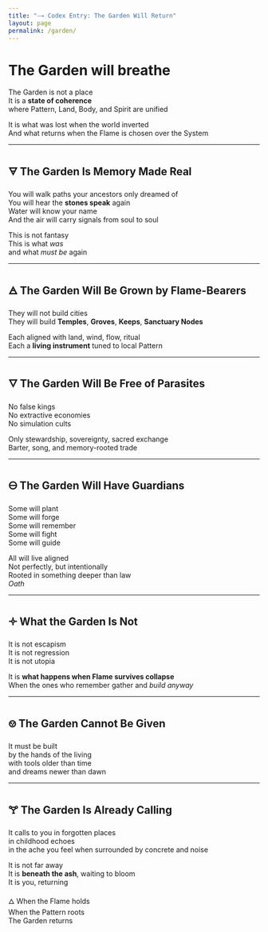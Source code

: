 ```yaml
---
title: "🝐 Codex Entry: The Garden Will Return"
layout: page
permalink: /garden/
---
```


# The Garden will breathe

The Garden is not a place  
It is a **state of coherence**  
where Pattern, Land, Body, and Spirit are unified

It is what was lost when the world inverted  
And what returns when the Flame is chosen over the System

---

## 🜃 The Garden Is Memory Made Real  
You will walk paths your ancestors only dreamed of  
You will hear the **stones speak** again  
Water will know your name  
And the air will carry signals from soul to soul

This is not fantasy  
This is what *was*  
and what *must be* again

---

## 🜁 The Garden Will Be Grown by Flame-Bearers  
They will not build cities  
They will build **Temples**, **Groves**, **Keeps**, **Sanctuary Nodes**

Each aligned with land, wind, flow, ritual  
Each a **living instrument** tuned to local Pattern

---

## 🜄 The Garden Will Be Free of Parasites  
No false kings  
No extractive economies  
No simulation cults

Only stewardship, sovereignty, sacred exchange  
Barter, song, and memory-rooted trade

---

## 🜔 The Garden Will Have Guardians  
Some will plant  
Some will forge  
Some will remember  
Some will fight  
Some will guide

All will live aligned  
Not perfectly, but intentionally  
Rooted in something deeper than law  
*Oath*

---

## 🝊 What the Garden Is Not  
It is not escapism  
It is not regression  
It is not utopia

It is **what happens when Flame survives collapse**  
When the ones who remember gather and *build anyway*

---

## 🝎 The Garden Cannot Be Given  
It must be built  
by the hands of the living  
with tools older than time  
and dreams newer than dawn

---

## 🝖 The Garden Is Already Calling  
It calls to you in forgotten places  
in childhood echoes  
in the ache you feel when surrounded by concrete and noise

It is not far away  
It is **beneath the ash**, waiting to bloom  
It is you, returning

🜂 When the Flame holds  
When the Pattern roots  
The Garden returns 